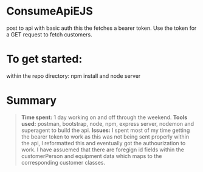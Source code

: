 # ConsumeApiEJS
post to api with basic auth this the fetches a bearer token.
Use the token for a GET request to fetch customers.

# To get started:
within the repo directory: npm install
and
node server


# Summary
> **Time spent:** 1 day working on and off through the weekend.
> **Tools used:** postman, bootstrap, node, npm, express server, nodemon and superagent to build the api.
> **Issues:** I spent most of my time getting the bearer token to work as this was not being sent properly within the api, I reformatted this and eventually got the authourization to work. 
> I have assuemed that there are foregign id fields within the customerPerson and equipment data which maps to the corresponding customer classes.


